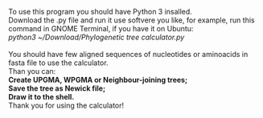 To use this program you should have Python 3 insalled. <br>
Download the .py file and run it use softvere you like, for example, run this command in GNOME Terminal, if you have it on Ubuntu: <br>
<i>python3 ~/Download/Phylogenetic tree calculator.py</i><br>
<br>
You should have few aligned sequences of nucleotides or aminoacids in fasta file to use the calculator.<br>
Than you can:<br>
<b>Create UPGMA, WPGMA or Neighbour-joining trees;<br>
Save the tree as Newick file;<br>
Draw it to the shell.</b><br>
Thank you for using the calculator!
